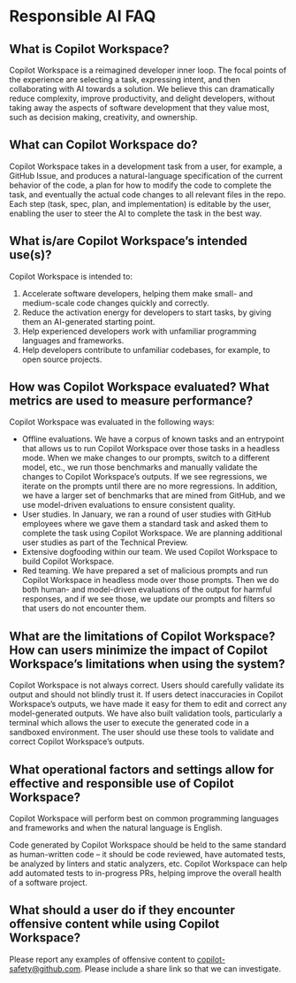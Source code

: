 # Responsible AI FAQ

## What is Copilot Workspace? 

Copilot Workspace is a reimagined developer inner loop. The focal points of the experience are selecting a task, expressing intent, and then collaborating with AI towards a solution. We believe this can dramatically reduce complexity, improve productivity, and delight developers, without taking away the aspects of software development that they value most, such as decision making, creativity, and ownership. 

## What can Copilot Workspace do?  

Copilot Workspace takes in a development task from a user, for example, a GitHub Issue, and produces a natural-language specification of the current behavior of the code, a plan for how to modify the code to complete the task, and eventually the actual code changes to all relevant files in the repo.  Each step (task, spec, plan, and implementation) is editable by the user, enabling the user to steer the AI to complete the task in the best way.     

## What is/are Copilot Workspace’s intended use(s)? 

Copilot Workspace is intended to:

1. Accelerate software developers, helping them make small- and medium-scale code changes quickly and correctly.   
2. Reduce the activation energy for developers to start tasks, by giving them an AI-generated starting point. 
3. Help experienced developers work with unfamiliar programming languages and frameworks. 
4. Help developers contribute to unfamiliar codebases, for example, to open source projects. 

## How was Copilot Workspace evaluated? What metrics are used to measure performance? 

Copilot Workspace was evaluated in the following ways: 

* Offline evaluations.  We have a corpus of known tasks and an entrypoint that allows us to run Copilot Workspace over those tasks in a headless mode.  When we make changes to our prompts, switch to a different model, etc., we run those benchmarks and manually validate the changes to Copilot Workspace’s outputs.  If we see regressions, we iterate on the prompts until there are no more regressions.  In addition, we have a larger set of benchmarks that are mined from GitHub, and we use model-driven evaluations to ensure consistent quality. 
* User studies.  In January, we ran a round of user studies with GitHub employees where we gave them a standard task and asked them to complete the task using Copilot Workspace.  We are planning additional user studies as part of the Technical Preview.
* Extensive dogfooding within our team.  We used Copilot Workspace to build Copilot Workspace. 
* Red teaming.  We have prepared a set of malicious prompts and run Copilot Workspace in headless mode over those prompts.  Then we do both human- and model-driven evaluations of the output for harmful responses, and if we see those, we update our prompts and filters so that users do not encounter them. 

## What are the limitations of Copilot Workspace? How can users minimize the impact of Copilot Workspace’s limitations when using the system? 

Copilot Workspace is not always correct.  Users should carefully validate its output and should not blindly trust it.  If users detect inaccuracies in Copilot Workspace’s outputs, we have made it easy for them to edit and correct any model-generated outputs. We have also built validation tools, particularly a terminal which allows the user to execute the generated code in a sandboxed environment.  The user should use these tools to validate and correct Copilot Workspace’s outputs. 

## What operational factors and settings allow for effective and responsible use of Copilot Workspace? 

Copilot Workspace will perform best on common programming languages and frameworks and when the natural language is English.    

Code generated by Copilot Workspace should be held to the same standard as human-written code – it should be code reviewed, have automated tests, be analyzed by linters and static analyzers, etc.  Copilot Workspace can help add automated tests to in-progress PRs, helping improve the overall health of a software project. 

## What should a user do if they encounter offensive content while using Copilot Workspace? 

Please report any examples of offensive content to copilot-safety@github.com.  Please include a share link so that we can investigate. 